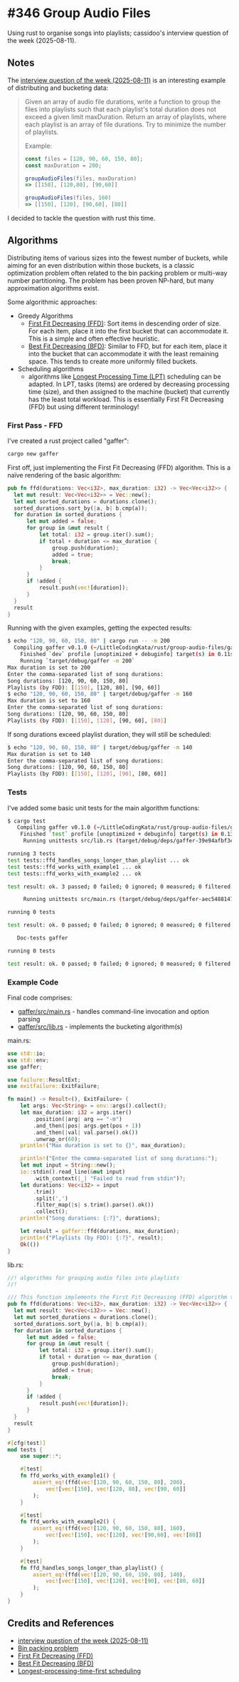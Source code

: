 # #346 Group Audio Files

Using rust to organise songs into playlists; cassidoo's interview question of the week (2025-08-11).

## Notes

The [interview question of the week (2025-08-11)](https://buttondown.com/cassidoo/archive/new-sentences-have-appeared-on-earth-not-written/)
is an interesting example of distributing and bucketing data:

> Given an array of audio file durations, write a function to group the files into playlists such that each playlist's total duration does not exceed a given limit maxDuration. Return an array of playlists, where each playlist is an array of file durations. Try to minimize the number of playlists.
>
> Example:
>
> ```js
> const files = [120, 90, 60, 150, 80];
> const maxDuration = 200;
>
> groupAudioFiles(files, maxDuration)
> => [[150], [120,80], [90,60]]
>
> groupAudioFiles(files, 160)
> => [[150], [120], [90,60], [80]]
> ```

I decided to tackle the question with rust this time.

## Algorithms

Distributing items of various sizes into the fewest number of buckets, while aiming for an even distribution within those buckets, is a classic optimization problem often related to the bin packing problem or multi-way number partitioning.
The problem has been proven NP-hard, but many approximation algorithms exist.

Some algorithmic approaches:

* Greedy Algorithms
    * [First Fit Decreasing (FFD)](https://en.wikipedia.org/wiki/First-fit-decreasing_bin_packing): Sort items in descending order of size. For each item, place it into the first bucket that can accommodate it. This is a simple and often effective heuristic.
    * [Best Fit Decreasing (BFD)](https://en.wikipedia.org/wiki/Best-fit_bin_packing): Similar to FFD, but for each item, place it into the bucket that can accommodate it with the least remaining space. This tends to create more uniformly filled buckets.
* Scheduling algorithms
    * algorithms like [Longest Processing Time (LPT)](https://en.wikipedia.org/wiki/Longest-processing-time-first_scheduling) scheduling can be adapted. In LPT, tasks (items) are ordered by decreasing processing time (size), and then assigned to the machine (bucket) that currently has the least total workload. This is essentially First Fit Decreasing (FFD) but using different terminology!

### First Pass - FFD

I've created a rust project called "gaffer":

```sh
cargo new gaffer
```

First off, just implementing the First Fit Decreasing (FFD) algorithm.
This is a naïve rendering of the basic algorithm:

```rust
pub fn ffd(durations: Vec<i32>, max_duration: i32) -> Vec<Vec<i32>> {
  let mut result: Vec<Vec<i32>> = Vec::new();
  let mut sorted_durations = durations.clone();
  sorted_durations.sort_by(|a, b| b.cmp(a));
  for duration in sorted_durations {
      let mut added = false;
      for group in &mut result {
          let total: i32 = group.iter().sum();
          if total + duration <= max_duration {
              group.push(duration);
              added = true;
              break;
          }
      }
      if !added {
          result.push(vec![duration]);
      }
  }
  result
}
```

Running with the given examples, getting the expected results:

```sh
$ echo "120, 90, 60, 150, 80" | cargo run -- -m 200
  Compiling gaffer v0.1.0 (~/LittleCodingKata/rust/group-audio-files/gaffer)
    Finished `dev` profile [unoptimized + debuginfo] target(s) in 0.11s
    Running `target/debug/gaffer -m 200`
Max duration is set to 200
Enter the comma-separated list of song durations:
Song durations: [120, 90, 60, 150, 80]
Playlists (by FDD): [[150], [120, 80], [90, 60]]
$ echo "120, 90, 60, 150, 80" | target/debug/gaffer -m 160
Max duration is set to 160
Enter the comma-separated list of song durations:
Song durations: [120, 90, 60, 150, 80]
Playlists (by FDD): [[150], [120], [90, 60], [80]]
```

If song durations exceed playlist duration, they will still be scheduled:

```sh
$ echo "120, 90, 60, 150, 80" | target/debug/gaffer -m 140
Max duration is set to 140
Enter the comma-separated list of song durations:
Song durations: [120, 90, 60, 150, 80]
Playlists (by FDD): [[150], [120], [90], [80, 60]]
```

### Tests

I've added some basic unit tests for the main algorithm functions:

```sh
$ cargo test
   Compiling gaffer v0.1.0 (~/LittleCodingKata/rust/group-audio-files/gaffer)
    Finished `test` profile [unoptimized + debuginfo] target(s) in 0.13s
     Running unittests src/lib.rs (target/debug/deps/gaffer-39e94afbf3e080de)

running 3 tests
test tests::ffd_handles_songs_longer_than_playlist ... ok
test tests::ffd_works_with_example1 ... ok
test tests::ffd_works_with_example2 ... ok

test result: ok. 3 passed; 0 failed; 0 ignored; 0 measured; 0 filtered out; finished in 0.00s

     Running unittests src/main.rs (target/debug/deps/gaffer-aec5488147b482a8)

running 0 tests

test result: ok. 0 passed; 0 failed; 0 ignored; 0 measured; 0 filtered out; finished in 0.00s

   Doc-tests gaffer

running 0 tests

test result: ok. 0 passed; 0 failed; 0 ignored; 0 measured; 0 filtered out; finished in 0.00s
```

### Example Code

Final code comprises:

* [gaffer/src/main.rs](./gaffer/src/main.rs) - handles command-line invocation and option parsing
* [gaffer/src/lib.rs](./gaffer/src/lib.rs) - implements the bucketing algorithm(s)

main.rs:

```rust
use std::io;
use std::env;
use gaffer;

use failure::ResultExt;
use exitfailure::ExitFailure;

fn main() -> Result<(), ExitFailure> {
    let args: Vec<String> = env::args().collect();
    let max_duration: i32 = args.iter()
        .position(|arg| arg == "-m")
        .and_then(|pos| args.get(pos + 1))
        .and_then(|val| val.parse().ok())
        .unwrap_or(60);
    println!("Max duration is set to {}", max_duration);

    println!("Enter the comma-separated list of song durations:");
    let mut input = String::new();
    io::stdin().read_line(&mut input)
        .with_context(|_| "Failed to read from stdin")?;
    let durations: Vec<i32> = input
        .trim()
        .split(',')
        .filter_map(|s| s.trim().parse().ok())
        .collect();
    println!("Song durations: {:?}", durations);

    let result = gaffer::ffd(durations, max_duration);
    println!("Playlists (by FDD): {:?}", result);
    Ok(())
}
```

lib.rs:

```rust
//! algorithms for grouping audio files into playlists
//!

/// This function implements the First Fit Decreasing (FFD) algorithm to group audio files
pub fn ffd(durations: Vec<i32>, max_duration: i32) -> Vec<Vec<i32>> {
  let mut result: Vec<Vec<i32>> = Vec::new();
  let mut sorted_durations = durations.clone();
  sorted_durations.sort_by(|a, b| b.cmp(a));
  for duration in sorted_durations {
      let mut added = false;
      for group in &mut result {
          let total: i32 = group.iter().sum();
          if total + duration <= max_duration {
              group.push(duration);
              added = true;
              break;
          }
      }
      if !added {
          result.push(vec![duration]);
      }
  }
  result
}

#[cfg(test)]
mod tests {
    use super::*;

    #[test]
    fn ffd_works_with_example1() {
        assert_eq!(ffd(vec![120, 90, 60, 150, 80], 200),
            vec![vec![150], vec![120, 80], vec![90, 60]]
        );
    }

    #[test]
    fn ffd_works_with_example2() {
        assert_eq!(ffd(vec![120, 90, 60, 150, 80], 160),
            vec![vec![150], vec![120], vec![90,60], vec![80]]
        );
    }

    #[test]
    fn ffd_handles_songs_longer_than_playlist() {
        assert_eq!(ffd(vec![120, 90, 60, 150, 80], 140),
            vec![vec![150], vec![120], vec![90], vec![80, 60]]
        );
    }
}
```

## Credits and References

* [interview question of the week (2025-08-11)](https://buttondown.com/cassidoo/archive/new-sentences-have-appeared-on-earth-not-written/)
* [Bin packing problem](https://en.wikipedia.org/wiki/Bin_packing_problem)
* [First Fit Decreasing (FFD)](https://en.wikipedia.org/wiki/First-fit-decreasing_bin_packing)
* [Best Fit Decreasing (BFD)](https://en.wikipedia.org/wiki/Best-fit_bin_packing)
* [Longest-processing-time-first scheduling](https://en.wikipedia.org/wiki/Longest-processing-time-first_scheduling)
